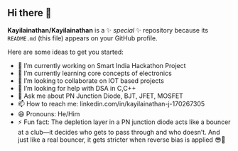 ## Hi there 👋


**Kayilainathan/Kayilainathan** is a ✨ _special_ ✨ repository because its `README.md` (this file) appears on your GitHub profile.

Here are some ideas to get you started:

- 🔭 I’m currently working on Smart India Hackathon Project
- 🌱 I’m currently learning core concepts of electronics
- 👯 I’m looking to collaborate on IOT based projects
- 🤔 I’m looking for help with DSA in C,C++
- 💬 Ask me about PN Junction Diode, BJT, JFET, MOSFET
- 📫 How to reach me: linkedin.com/in/kayilainathan-j-170267305
- 😄 Pronouns: He/Him
- ⚡ Fun fact: The depletion layer in a PN junction diode acts like a bouncer at a club—it decides who gets to pass through and who doesn’t. And just like a real bouncer, it gets stricter when reverse bias is applied 😎🔌
